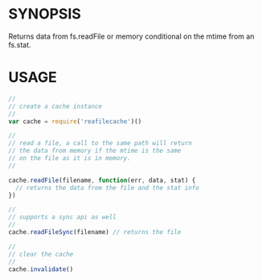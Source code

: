 # SYNOPSIS
Returns data from fs.readFile or memory conditional on the mtime from an fs.stat.

# USAGE
```js
//
// create a cache instance
//
var cache = require('reafilecache')()

//
// read a file, a call to the same path will return 
// the data from memory if the mtime is the same
// on the file as it is in memory.
//

cache.readFile(filename, function(err, data, stat) {
  // returns the data from the file and the stat info
})

//
// supports a sync api as well
//
cache.readFileSync(filename) // returns the file

//
// clear the cache
//
cache.invalidate()
```

